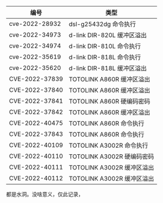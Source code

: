 |  编号   | 类型  |
|  ----  | ----  |
| cve-2022-28932  | dsl-g25432dg 命令执行 |
| cve-2022-34973  | d-link DIR-820L 缓冲区溢出 |
| cve-2022-34974  | d-link DIR-810L 命令执行     |
| cve-2022-35619|  d-link DIR-818L 命令执行 |
| cve-2022-35620  | d-link  DIR-818L 缓冲区溢出|
| CVE-2022-37839 |  TOTOLINK A860R 缓冲区溢出|
| CVE-2022-37840 | TOTOLINK A860R 缓冲区溢出 |
| CVE-2022-37841 | TOTOLINK A860R 硬编码密码 |
| CVE-2022-37842  | TOTOLINK A860R 缓冲区溢出 |
|  CVE-2022-40475 | TOTOLINK A860R 命令执行|
| CVE-2022-37843| TOTOLINK A860R 命令执行 |
| CVE-2022-40109 | TOTOLINK A3002R 命令执行 |
| CVE-2022-40110 | TOTOLINK A3002R 硬编码密码 |
| CVE-2022-40111  | TOTOLINK A3002R 缓冲区溢出 |
| CVE-2022-40112  | TOTOLINK A3002R 缓冲区溢出 |
都是水洞。没啥意义，仅此记录，
